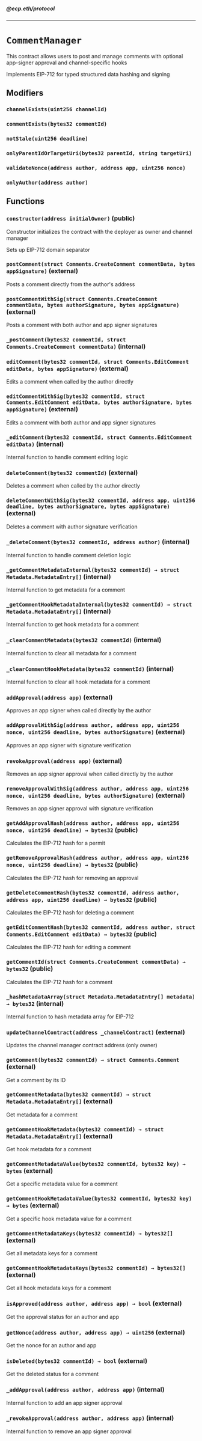 ##### @ecp.eth/protocol

---

# `CommentManager`

This contract allows users to post and manage comments with optional app-signer approval and channel-specific hooks

Implements EIP-712 for typed structured data hashing and signing

## Modifiers

### `channelExists(uint256 channelId)`

### `commentExists(bytes32 commentId)`

### `notStale(uint256 deadline)`

### `onlyParentIdOrTargetUri(bytes32 parentId, string targetUri)`

### `validateNonce(address author, address app, uint256 nonce)`

### `onlyAuthor(address author)`

## Functions

### `constructor(address initialOwner)` (public)

Constructor initializes the contract with the deployer as owner and channel manager

Sets up EIP-712 domain separator

### `postComment(struct Comments.CreateComment commentData, bytes appSignature)` (external)

Posts a comment directly from the author's address

### `postCommentWithSig(struct Comments.CreateComment commentData, bytes authorSignature, bytes appSignature)` (external)

Posts a comment with both author and app signer signatures

### `_postComment(bytes32 commentId, struct Comments.CreateComment commentData)` (internal)

### `editComment(bytes32 commentId, struct Comments.EditComment editData, bytes appSignature)` (external)

Edits a comment when called by the author directly

### `editCommentWithSig(bytes32 commentId, struct Comments.EditComment editData, bytes authorSignature, bytes appSignature)` (external)

Edits a comment with both author and app signer signatures

### `_editComment(bytes32 commentId, struct Comments.EditComment editData)` (internal)

Internal function to handle comment editing logic

### `deleteComment(bytes32 commentId)` (external)

Deletes a comment when called by the author directly

### `deleteCommentWithSig(bytes32 commentId, address app, uint256 deadline, bytes authorSignature, bytes appSignature)` (external)

Deletes a comment with author signature verification

### `_deleteComment(bytes32 commentId, address author)` (internal)

Internal function to handle comment deletion logic

### `_getCommentMetadataInternal(bytes32 commentId) → struct Metadata.MetadataEntry[]` (internal)

Internal function to get metadata for a comment

### `_getCommentHookMetadataInternal(bytes32 commentId) → struct Metadata.MetadataEntry[]` (internal)

Internal function to get hook metadata for a comment

### `_clearCommentMetadata(bytes32 commentId)` (internal)

Internal function to clear all metadata for a comment

### `_clearCommentHookMetadata(bytes32 commentId)` (internal)

Internal function to clear all hook metadata for a comment

### `addApproval(address app)` (external)

Approves an app signer when called directly by the author

### `addApprovalWithSig(address author, address app, uint256 nonce, uint256 deadline, bytes authorSignature)` (external)

Approves an app signer with signature verification

### `revokeApproval(address app)` (external)

Removes an app signer approval when called directly by the author

### `removeApprovalWithSig(address author, address app, uint256 nonce, uint256 deadline, bytes authorSignature)` (external)

Removes an app signer approval with signature verification

### `getAddApprovalHash(address author, address app, uint256 nonce, uint256 deadline) → bytes32` (public)

Calculates the EIP-712 hash for a permit

### `getRemoveApprovalHash(address author, address app, uint256 nonce, uint256 deadline) → bytes32` (public)

Calculates the EIP-712 hash for removing an approval

### `getDeleteCommentHash(bytes32 commentId, address author, address app, uint256 deadline) → bytes32` (public)

Calculates the EIP-712 hash for deleting a comment

### `getEditCommentHash(bytes32 commentId, address author, struct Comments.EditComment editData) → bytes32` (public)

Calculates the EIP-712 hash for editing a comment

### `getCommentId(struct Comments.CreateComment commentData) → bytes32` (public)

Calculates the EIP-712 hash for a comment

### `_hashMetadataArray(struct Metadata.MetadataEntry[] metadata) → bytes32` (internal)

Internal function to hash metadata array for EIP-712

### `updateChannelContract(address _channelContract)` (external)

Updates the channel manager contract address (only owner)

### `getComment(bytes32 commentId) → struct Comments.Comment` (external)

Get a comment by its ID

### `getCommentMetadata(bytes32 commentId) → struct Metadata.MetadataEntry[]` (external)

Get metadata for a comment

### `getCommentHookMetadata(bytes32 commentId) → struct Metadata.MetadataEntry[]` (external)

Get hook metadata for a comment

### `getCommentMetadataValue(bytes32 commentId, bytes32 key) → bytes` (external)

Get a specific metadata value for a comment

### `getCommentHookMetadataValue(bytes32 commentId, bytes32 key) → bytes` (external)

Get a specific hook metadata value for a comment

### `getCommentMetadataKeys(bytes32 commentId) → bytes32[]` (external)

Get all metadata keys for a comment

### `getCommentHookMetadataKeys(bytes32 commentId) → bytes32[]` (external)

Get all hook metadata keys for a comment

### `isApproved(address author, address app) → bool` (external)

Get the approval status for an author and app

### `getNonce(address author, address app) → uint256` (external)

Get the nonce for an author and app

### `isDeleted(bytes32 commentId) → bool` (external)

Get the deleted status for a comment

### `_addApproval(address author, address app)` (internal)

Internal function to add an app signer approval

### `_revokeApproval(address author, address app)` (internal)

Internal function to remove an app signer approval
